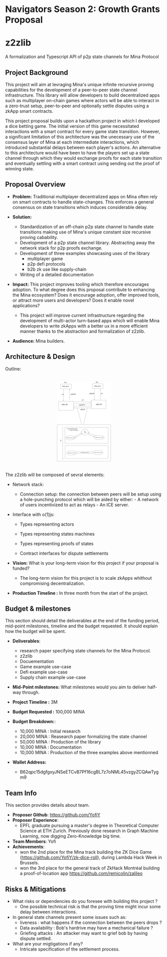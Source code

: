 # Navigators Season 2: Growth Grants Proposal

# z2zlib
A formalization and Typescript API of p2p state channels for Mina Protocol

## Project Background
This project will aim at levraging Mina's unique infinite recursive proving capabilities for the development of a peer-to-peer state channel infrastructure. This library will allow developers to build decentralized apps such as multiplayer on-chain games where actors will be able to interact in a zero-trust setup, peer-to-peer and optionally settle disputes using a zkApp smart contracts.  

This project proposal builds upon a hackathon project in which I developed a dice betting game. The initial version of this game necessitated interactions with a smart contract for every game state transition. However, a significant limitation of this architecture was the unecessary use of the consensus layer of Mina at each intermediate interactions, which introduced substantial delays between each player's actions. An alternative to this architecture would have been to have the players set up a state channel through which they would exchange proofs for each state transition and eventually settling with a smart contract using sending out the proof of winning state.

## Proposal Overview

- **Problem:** Traditional multiplayer decentralized apps on Mina often rely on smart contracts to handle state-changes. This enforces a general consensus on state transitions which induces considerable delay.

- **Solution:** 
    - Standardization of an off-chain p2p state channel to handle state transitions making use of Mina's unique constant size recursive proving cabability.
    - Development of a p2p state channel library. Abstracting away the network stack for p2p proofs exchange.
    - Development of three examples showcasing uses of the library
        - multiplayer game 
        - p2p defi protocols
        - b2b zk use like supply-chain
    - Writing of a detailed documentation

- **Impact:** This project improves tooling which therefore encourages adoption. To what degree does this proposal contribute to enhancing the Mina ecosystem? Does it encourage adoption, offer improved tools, or attract more users and developers? Does it enable novel applications?
    - This project will improve current infrastructure regarding the development of multi-actor turn-based apps which will enable Mina developers to write zkApps with a better ux in a more efficient manner thanks to the abstraction and formalization of z2zlib.

- **Audience:** Mina builders.



## Architecture & Design
Outline:
<div align="center">
<br>
<img style="align: center" src="./z2z-Alice-Bob-architecture-diagram.png" height=256/>
</div>
<br>

The z2zlib will be composed of sevral elements:
- Network stack:
    - Connection setup: the connection between peers will be setup using a hole-punching protocol which will be aided by either:
            - A network of users incentivized to act as relays 
            - An ICE server.
- Interface with o(1)js:
    - Types representing actors
    - Types representing states machines 
    - Types representing proofs of states
    
    - Contract interfaces for dispute settlements

- **Vision:** What is your long-term vision for this project if your proposal is funded?
    - The long-term vision for this project is to scale zkApps whithout compromising decentralization.
    
- **Production Timeline :** In three month from the start of the project. 

##  Budget & milestones
This section should detail the deliverables at the end of the funding period, mid-point milestones, timeline and the budget requested. It should explain how the budget will be spent.

- **Deliverables**:
    - research paper specifying state channels for the Mina Protocol.
    - z2zlib
    - Docuementation
    - Game example use-case
    - Defi example use-case
    - Supply chain example use-case

- **Mid-Point milestones:** What milestones would you aim to deliver half-way through.
- **Project Timeline :** 3M
- **Budget Requested :** 100,000 MINA
- **Budget Breakdown:**:
    - 10,000 MINA : Initial research
    - 20,000 MINA : Reasearch paper formalizing the state channel
    - 50,000 MINA : Production of the library
    - 10,000 MINA : Documentation
    - 10,000 MINA : Production of the three examples above mentionned

- **Wallet Address:** 
    - B62qpc15dgfgxyJNSeETCvB7Pf16cgBL7z7oNML45vzgyZCQAwTygm9



## Team Info
This section provides details about team.

-  **Proposer Github**: https://github.com/YofiY
- **Proposer Experience**:
    - EPFL graduate pursuing a master's degree in Theoretical Computer Science at ETH Zurich. Previously done research in Graph Machine Learning, now digging Zero-Knowledge big time.
-  **Team Members**: Yofi
-  **Achievements**: 
    - won the 2nd place for the Mina track building the ZK Dice Game (https://github.com/YofiY/zk-dice-roll), during Lambda Hack Week in Brussels.
    - won the 3rd place for the general track of ZkHack Montréal building a proof-of-location app https://github.com/remicolin/zalileo

## Risks & Mitigations
- What risks or dependencies do you foresee with building this project ?
    - One possible technical risk is that the proving time might incur some delay between interactions. 
- In general state channels present some issues such as:
    - liveness : what happens if the connection between the peers drops ? 
    - Data availability : Bob's hardrive may have a mechanical failure ?
    - Griefing attacks : An attacker may want to grief bob by having dispute settled.
- What are your migtigations if any?
    - Intricate specification of the settlement process.